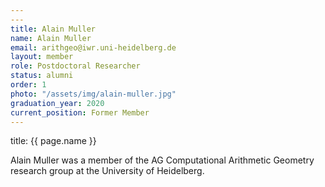 ```yaml
---
---
title: Alain Muller
name: Alain Muller
email: arithgeo@iwr.uni-heidelberg.de
layout: member
role: Postdoctoral Researcher
status: alumni
order: 1
photo: "/assets/img/alain-muller.jpg"
graduation_year: 2020
current_position: Former Member
---
```



title: {{ page.name }}

Alain Muller was a member of the AG Computational Arithmetic Geometry research group at the University of Heidelberg.